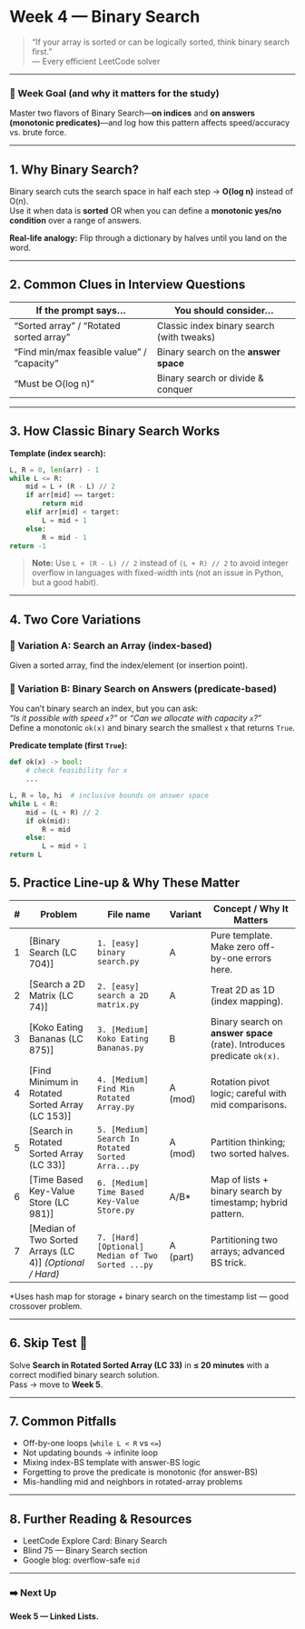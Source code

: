 # Week 4 — Binary Search

> “If your array is sorted or can be logically sorted, think binary search first.”  
> — Every efficient LeetCode solver

---

### 🎯 Week Goal (and why it matters for the study)
Master two flavors of Binary Search—**on indices** and **on answers (monotonic predicates)**—and log how this pattern affects speed/accuracy vs. brute force.

---

## 1. Why Binary Search?

Binary search cuts the search space in half each step → **O(log n)** instead of O(n).  
Use it when data is **sorted** OR when you can define a **monotonic yes/no condition** over a range of answers.

**Real-life analogy:** Flip through a dictionary by halves until you land on the word.

---

## 2. Common Clues in Interview Questions

| If the prompt says…                           | You should consider…                        |
|-----------------------------------------------|---------------------------------------------|
| “Sorted array” / “Rotated sorted array”       | Classic index binary search (with tweaks)   |
| “Find min/max feasible value” / “capacity”    | Binary search on the **answer space**       |
| “Must be O(log n)”                            | Binary search or divide & conquer           |

---

## 3. How Classic Binary Search Works

**Template (index search):**

```python
L, R = 0, len(arr) - 1
while L <= R:
    mid = L + (R - L) // 2
    if arr[mid] == target:
        return mid
    elif arr[mid] < target:
        L = mid + 1
    else:
        R = mid - 1
return -1
```

> **Note:** Use `L + (R - L) // 2` instead of `(L + R) // 2` to avoid integer overflow in languages with fixed-width ints (not an issue in Python, but a good habit).

---

## 4. Two Core Variations

### 🔹 Variation A: **Search an Array (index-based)**
Given a sorted array, find the index/element (or insertion point).

### 🔹 Variation B: **Binary Search on Answers (predicate-based)**
You can’t binary search an index, but you can ask:  
*“Is it possible with speed `x`?”* or *“Can we allocate with capacity `x`?”*  
Define a monotonic `ok(x)` and binary search the smallest `x` that returns `True`.

**Predicate template (first `True`):**
```python
def ok(x) -> bool:
    # check feasibility for x
    ...

L, R = lo, hi  # inclusive bounds on answer space
while L < R:
    mid = (L + R) // 2
    if ok(mid):
        R = mid
    else:
        L = mid + 1
return L
```

## 5. Practice Line-up & Why These Matter

| # | Problem                                                                                     | File name                                   | Variant | Concept / Why It Matters                                               |
|---|----------------------------------------------------------------------------------------------|---------------------------------------------|---------|-------------------------------------------------------------------------|
| 1 | [Binary Search (LC 704)]                                                                     | `1. [easy] binary search.py`                 | A       | Pure template. Make zero off-by-one errors here.                        |
| 2 | [Search a 2D Matrix (LC 74)]                                                                 | `2. [easy] search a 2D matrix.py`            | A       | Treat 2D as 1D (index mapping).                                         |
| 3 | [Koko Eating Bananas (LC 875)]                                                               | `3. [Medium] Koko Eating Bananas.py`         | B       | Binary search on **answer space** (rate). Introduces predicate `ok(x)`. |
| 4 | [Find Minimum in Rotated Sorted Array (LC 153)]                                              | `4. [Medium] Find Min Rotated Array.py`      | A (mod) | Rotation pivot logic; careful with mid comparisons.                     |
| 5 | [Search in Rotated Sorted Array (LC 33)]                                                     | `5. [Medium] Search In Rotated Sorted Arra...py` | A (mod) | Partition thinking; two sorted halves.                                  |
| 6 | [Time Based Key-Value Store (LC 981)]                                                        | `6. [Medium] Time Based Key-Value Store.py`  | A/B*    | Map of lists + binary search by timestamp; hybrid pattern.              |
| 7 | [Median of Two Sorted Arrays (LC 4)] *(Optional / Hard)*                                     | `7. [Hard][Optional] Median of Two Sorted ...py` | A (part)| Partitioning two arrays; advanced BS trick.                              |

\*Uses hash map for storage + binary search on the timestamp list — good crossover problem.

---

## 6. Skip Test 🚦

Solve **Search in Rotated Sorted Array (LC 33)** in **≤ 20 minutes** with a correct modified binary search solution.  
Pass → move to **Week 5**.

---

## 7. Common Pitfalls

- Off-by-one loops (`while L < R` vs `<=`)  
- Not updating bounds → infinite loop  
- Mixing index-BS template with answer-BS logic  
- Forgetting to prove the predicate is monotonic (for answer-BS)  
- Mis-handling mid and neighbors in rotated-array problems

---

## 8. Further Reading & Resources

- LeetCode Explore Card: Binary Search  
- Blind 75 — Binary Search section  
- Google blog: overflow-safe `mid`

---

### ➡️ Next Up

**Week 5 — Linked Lists.**

